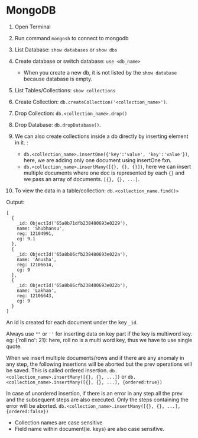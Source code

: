 # MongoDB

1. Open Terminal
2. Run command `mongosh` to connect to mongodb
3. List Database: `show databases` or `show dbs`
4. Create database or switch database: `use <db_name>`
    - When you create a new db, it is not listed by the `show database` because database is empty.
5. List Tables/Collections: `show collections`
6. Create Collection: `db.createCollection('<collection_name>')`.
7. Drop Collection: `db.<collection_name>.drop()`
8. Drop Database: `db.dropDatabase()`.

9. We can also create collections inside a db directly by inserting element in it. : 
    - `db.<collection_name>.insertOne({'key':'value', 'key':'value'})`, here, we are adding only one document using insertOne fxn.
    - `db.<collection_name>.insertMany([{}, {}, {}])`, here we can insert multiple documents where one doc is represented by each `{}` and we pass an array of documents. `[{}, {}, ...]`.

10. To view the data in a table/collection: `db.<collection_name.find()>`

Output: 
```
[
  {
    _id: ObjectId('65a8b71dfb238480693e0229'),
    name: 'Shubhansu',
    reg: 12104991,
    cg: 9.1
  },
  {
    _id: ObjectId('65a8b86cfb238480693e022a'),
    name: 'Anusha',
    reg: 12106614,
    cg: 9
  },
  {
    _id: ObjectId('65a8b86cfb238480693e022b'),
    name: 'Lakhan',
    reg: 12106643,
    cg: 9
  }
]
```

An id is created for each document under the key `_id`.

Always use `""` or `''` for inserting data on key part if the key is multiword key. eg: {'roll no': 21}: here, roll no is a multi word key, thus we have to use single quote.

<!-- Ordered vs Unordered Insertion -->
When we insert multiple documents/rows and if there are any anomaly in any step, the following insertions will be aborted but the prev operations will be saved. This is called ordered insertion.
`db.<collection_name>.insertMany([{}, {}, ...])` or
`db.<collection_name>.insertMany([{}, {}, ...], {ordered:true})` 

In case of unordered insertion, if there is an error in any step all the prev and the subsequent steps are also executed. Only the steps containing the error will be aborted.
`db.<collection_name>.insertMany([{}, {}, ...], {ordered:false})` 

<!-- Case Sensitivity in MongoDB -->
- Collection names are case sensitive
- Field name within document(ie. keys) are also case sensitive.

